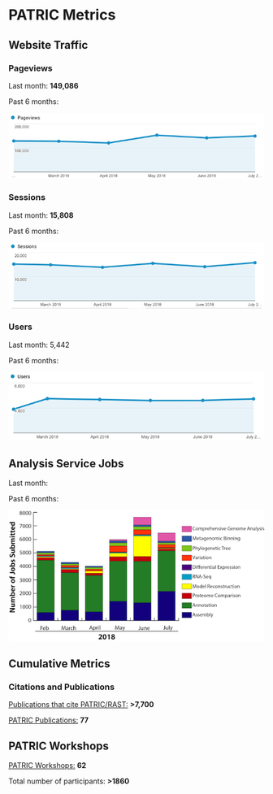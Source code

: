 # PATRIC Metrics
 
## Website Traffic

### Pageviews
Last month: **149,086**

Past 6 months:

![Pageviews 6 months](./images/pageviews_6_months.png)

### Sessions
Last month: **15,808** 

Past 6 months:

![Sessions 6 months](./images/sessions_6_months.png)

### Users
Last month: 5,442

Past 6 months:

![Users 6 months](./images/users_6_months.png)


## Analysis Service Jobs

Last month: 

Past 6 months:

![Service Jobs 6 months](./images/analysis_jobs_6_months.png)


## Cumulative Metrics

### Citations and Publications

[Publications that cite PATRIC/RAST:](https://scholar.google.com/citations?user=Ov91kMAAAAAJ&hl=en&authuser=1) **>7,700**

[PATRIC Publications:](https://patricbrc.org/webpage/website/publications.html) **77**

## PATRIC Workshops

[PATRIC Workshops:](https://patricbrc.org/webpage/website/workshops.html) **62**

Total number of participants: **>1860**
